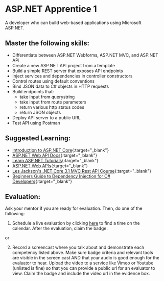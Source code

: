 # ASP.NET Apprentice 1

A developer who can build web-based applications using Microsoft ASP.NET.

## Master the following skills:

- Differentiate between ASP.NET Webforms, ASP.NET MVC, and ASP.NET API
- Create a new ASP.NET API project from a template
- Build a simple REST server that exposes API endpoints
- Inject services and dependencies in controller constructors
- Control routes using default conventions
- Bind JSON data to C# objects in HTTP requests
- Build endpoints that:
  - take input from querystring
  - take input from route parameters
  - return various http status codes
  - return JSON objects
- Deploy API server to a public URL
- Test API using Postman

## Suggested Learning:

- [Introduction to ASP.NET Core](https://www.udemy.com/course/introduction-to-aspnet-core-x/){:target="\_blank"}
- [ASP.NET Web API Docs](https://docs.microsoft.com/en-us/aspnet/web-api/){:target="\_blank"}
- [Learn ASP.NET Tutorials](https://dotnet.microsoft.com/learn/aspnet){:target="\_blank"}
- [ASP.NET Web APIs](https://dotnet.microsoft.com/apps/aspnet/apis){:target="\_blank"}
- [Les Jackson's .NET Core 3.1 MVC Rest API Course](https://www.youtube.com/watch?v=fmvcAzHpsk8){:target="\_blank"}
- [Beginners Guide to Dependency Injection for C# Developers](https://www.udemy.com/course/injection-intro/){:target="\_blank"}

## Evaluation:

Ask your mentor if you are ready for evaluation. Then, do one of the following:

1. Schedule a live evaluation by clicking [here](https://calendly.com/codex-evaluations/full-stack) to find a time on the calendar. After the evaluation, claim the badge.

or

2. Record a screencast where you talk about and demonstrate each competency listed above. Make sure badge criteria and relevant tools are visible in the screen cast AND that your audio is good enough for the evaluator to hear. Upload the video to a service like Vimeo or Youtube (unlisted is fine) so that you can provide a public url for an evaluator to view. Claim the badge and include the video url in the evidence box.
